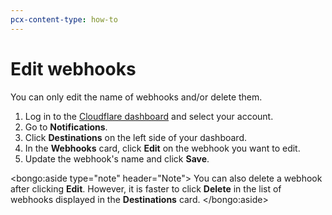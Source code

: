 ```yaml
---
pcx-content-type: how-to
---
```


# Edit webhooks

You can only edit the name of webhooks and/or delete them.

1. Log in to the [Cloudflare dashboard](https://dash.cloudflare.com/login) and select your account.
1. Go to **Notifications**.
1. Click **Destinations** on the left side of your dashboard.
1. In the **Webhooks** card, click **Edit** on the webhook you want to edit.
1. Update the webhook's name and click **Save**.

<bongo:aside type="note" header="Note">
You can also delete a webhook after clicking **Edit**. However, it is faster to click **Delete** in the list of webhooks displayed in the **Destinations** card.
</bongo:aside>
